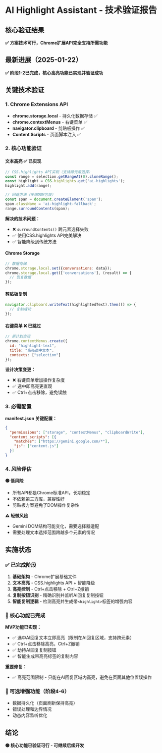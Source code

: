 # AI Highlight Assistant - 技术验证报告

## 核心验证结果
**✅ 方案技术可行，Chrome扩展API完全支持所需功能**

## 最新进展（2025-01-22）
**✅ 阶段1-2已完成，核心高亮功能已实现并验证成功**

## 关键技术验证

### 1. Chrome Extensions API
- **chrome.storage.local** - 持久化数据存储 ✅
- **chrome.contextMenus** - 右键菜单 ✅ 
- **navigator.clipboard** - 剪贴板操作 ✅
- **Content Scripts** - 页面脚本注入 ✅

### 2. 核心功能验证

#### 文本高亮 ✅ 已实现
```javascript
// CSS.highlights API实现（支持跨元素选择）
const range = selection.getRangeAt(0).cloneRange();
const highlight = CSS.highlights.get('ai-highlights');
highlight.add(range);

// 回退方法（传统DOM包装）
const span = document.createElement('span');
span.className = 'ai-highlight-fallback';
range.surroundContents(span);
```

**解决的技术问题：**
- ❌ `surroundContents()` 跨元素选择失败
- ✅ 使用CSS.highlights API完美解决
- ✅ 智能降级到传统方法

#### Chrome Storage
```javascript
// 数据存储
chrome.storage.local.set({conversations: data});
chrome.storage.local.get(['conversations'], (result) => {
  // 恢复数据
});
```

#### 剪贴板复制
```javascript
navigator.clipboard.writeText(highlightedText).then(() => {
  // 复制成功
});
```

#### 右键菜单 ❌ 已跳过
```javascript
// 原计划实现
chrome.contextMenus.create({
  id: "highlight-text",
  title: "高亮选中文本", 
  contexts: ["selection"]
});
```

**设计决策变更：**
- ❌ 右键菜单增加操作复杂度
- ✅ 选中即高亮更直观
- ✅ Ctrl+点击移除，避免误触

### 3. 必需配置

**manifest.json 关键配置：**
```json
{
  "permissions": ["storage", "contextMenus", "clipboardWrite"],
  "content_scripts": [{
    "matches": ["https://gemini.google.com/*"],
    "js": ["content.js"]
  }]
}
```

### 4. 风险评估

**🟢 低风险**
- 所有API都是Chrome标准API，长期稳定
- 不依赖第三方库，兼容性好
- 剪贴板方案避免了DOM操作复杂性

**⚠️ 轻微风险**
- Gemini DOM结构可能变化，需要选择器适配
- 需要处理文本选择范围跨越多个元素的情况

## 实施状态

### ✅ 已完成阶段
1. **基础架构** - Chrome扩展基础文件
2. **文本高亮** - CSS.highlights API + 智能降级  
3. **高亮控制** - Ctrl+点击移除 + Ctrl+Z撤销
4. **复制按钮识别** - 精确识别并监听AI回复复制按钮
5. **智能复制逻辑** - 检测高亮并生成带`<highlight>`标签的增强内容

### 🎉 核心功能已完成
**MVP功能已实现：**
- ✅ 选中AI回复文本立即高亮（限制在AI回复区域，支持跨元素）
- ✅ Ctrl+点击移除高亮，Ctrl+Z撤销
- ✅ 劫持AI回复复制按钮
- ✅ 智能生成带高亮标签的复制内容

**重要修复：**
- ✅ 高亮范围限制 - 只能在AI回复区域内高亮，避免在页面其他位置误操作

### 🚧 可选增强功能（阶段4-6）
- 数据持久化（页面刷新保持高亮）
- 错误处理和边界情况
- 动态内容监听优化

## 结论
**🟢 核心功能已验证可行 - 可继续后续开发**